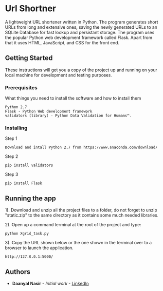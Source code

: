# Url Shortner
A lightweight URL shortener written in Python. The program generates short URLs from long and extensive ones, saving the newly generated URLs to an SQLite Database for fast lookup and persistant storage. The program uses the popular Python web development framework called Flask. Apart from that it uses HTML, JavaScript, and CSS for the front end.


## Getting Started

These instructions will get you a copy of the project up and running on your local machine for development and testing purposes.

### Prerequisites

What things you need to install the software and how to install them

```
Python 2.7
Flask - Python Web development framework
validators (library) - Python Data Validation for Humans™.
```

### Installing
Step 1
```
Download and intall Python 2.7 from https://www.anaconda.com/download/

```
Step 2
```
pip install validators
```
Step 3
```
pip install Flask
```

## Running the app

1). Download and unzip all the project files to a folder, do not forget to unzip "static.zip" to the same directory as it    contains some much needed libraries.

2). Open up a command terminal at the root of the project and type:
```
python Xgrid_task.py
```
3). Copy the URL shown below or the one shown in the terminal over to a browser to launch the application.
```
http://127.0.0.1:5000/
```

## Authors

* **Daanyal Nasir** - *Initial work* - [LinkedIn](https://github.com/daanyalmalik)



